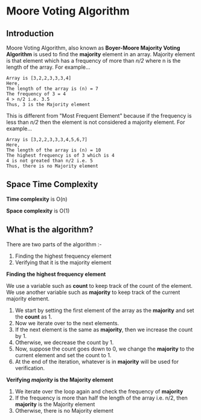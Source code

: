 # Moore Voting Algorithm

## Introduction
Moore Voting Algorithm, also known as **Boyer-Moore Majority Voting Algorithm** is used to find the **majority** element in an array. Majority element is that element which has a frequency of more than _n/2_ where n is the length of the array. For example...

```
Array is [3,2,2,3,3,3,4]
Here,
The length of the array is (n) = 7
The frequency of 3 = 4
4 > n/2 i.e. 3.5
Thus, 3 is the Majority element
```

This is different from "Most Frequent Element" because if the frequency is less than _n/2_ then the element is not considered a majority element. For example...

```
Array is [3,2,2,3,3,3,4,5,6,7]
Here,
The length of the array is (n) = 10
The highest frequency is of 3 which is 4
4 is not greated than n/2 i.e. 5
Thus, there is no Majority element
```

## Space Time Complexity
**Time complexity** is O(n)

**Space complexity** is O(1)

## What is the algorithm?
There are two parts of the algorithm :-
1. Finding the highest frequency element
2. Verifying that it is the majority element

**Finding the highest frequency element**

We use a variable such as **count** to keep track of the count of the element. We use another variable such as **majority** to keep track of the current majority element.

1. We start by setting the first element of the array as the **majority** and set the **count** as 1. 
2. Now we iterate over to the next elements. 
3. If the next element is the same as **majority**, then we increase the count by 1. 
4. Otherwise, we decrease the count by 1. 
5. Now, suppose the count goes down to 0, we change the **majority** to the current element and set the count to 1. 
6. At the end of the iteration, whatever is in **majority** will be used for verification.

**Verifying _majority_ is the Majority element**
1. We iterate over the loop again and check the frequency of **majority**
2. If the frequency is more than half the length of the array i.e. n/2, then **majority** is the Majority element
3. Otherwise, there is no Majority element